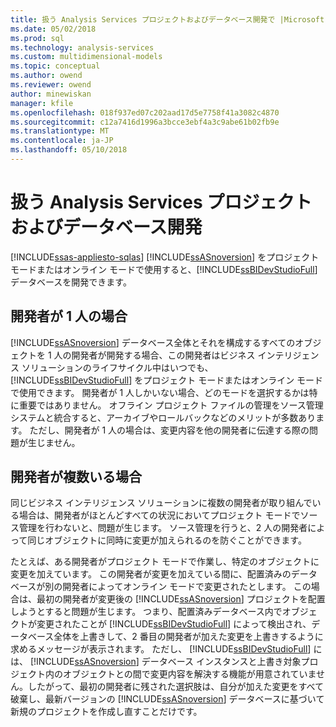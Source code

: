 ```yaml
---
title: 扱う Analysis Services プロジェクトおよびデータベース開発で |Microsoft ドキュメント
ms.date: 05/02/2018
ms.prod: sql
ms.technology: analysis-services
ms.custom: multidimensional-models
ms.topic: conceptual
ms.author: owend
ms.reviewer: owend
author: minewiskan
manager: kfile
ms.openlocfilehash: 018f937ed07c202aad17d5e7758f41a3082c4870
ms.sourcegitcommit: c12a7416d1996a3bcce3ebf4a3c9abe61b02fb9e
ms.translationtype: MT
ms.contentlocale: ja-JP
ms.lasthandoff: 05/10/2018
---
```

# <a name="work-with-analysis-services-projects-and-databases-in-development"></a>扱う Analysis Services プロジェクトおよびデータベース開発
[!INCLUDE[ssas-appliesto-sqlas](../../includes/ssas-appliesto-sqlas.md)]
  [!INCLUDE[ssASnoversion](../../includes/ssasnoversion-md.md)] をプロジェクト モードまたはオンライン モードで使用すると、[!INCLUDE[ssBIDevStudioFull](../../includes/ssbidevstudiofull-md.md)] データベースを開発できます。  
  
## <a name="single-developer"></a>開発者が 1 人の場合  
 [!INCLUDE[ssASnoversion](../../includes/ssasnoversion-md.md)] データベース全体とそれを構成するすべてのオブジェクトを 1 人の開発者が開発する場合、この開発者はビジネス インテリジェンス ソリューションのライフサイクル中はいつでも、 [!INCLUDE[ssBIDevStudioFull](../../includes/ssbidevstudiofull-md.md)] をプロジェクト モードまたはオンライン モードで使用できます。 開発者が 1 人しかいない場合、どのモードを選択するかは特に重要ではありません。 オフライン プロジェクト ファイルの管理をソース管理システムと統合すると、アーカイブやロールバックなどのメリットが多数あります。 ただし、開発者が 1 人の場合は、変更内容を他の開発者に伝達する際の問題が生じません。  
  
## <a name="multiple-developers"></a>開発者が複数いる場合  
 同じビジネス インテリジェンス ソリューションに複数の開発者が取り組んでいる場合は、開発者がほとんどすべての状況においてプロジェクト モードでソース管理を行わないと、問題が生じます。 ソース管理を行うと、2 人の開発者によって同じオブジェクトに同時に変更が加えられるのを防ぐことができます。  
  
 たとえば、ある開発者がプロジェクト モードで作業し、特定のオブジェクトに変更を加えています。 この開発者が変更を加えている間に、配置済みのデータベースが別の開発者によってオンライン モードで変更されたとします。 この場合は、最初の開発者が変更後の [!INCLUDE[ssASnoversion](../../includes/ssasnoversion-md.md)] プロジェクトを配置しようとすると問題が生じます。 つまり、配置済みデータベース内でオブジェクトが変更されたことが [!INCLUDE[ssBIDevStudioFull](../../includes/ssbidevstudiofull-md.md)] によって検出され、データベース全体を上書きして、2 番目の開発者が加えた変更を上書きするように求めるメッセージが表示されます。 ただし、 [!INCLUDE[ssBIDevStudioFull](../../includes/ssbidevstudiofull-md.md)] には、 [!INCLUDE[ssASnoversion](../../includes/ssasnoversion-md.md)] データベース インスタンスと上書き対象プロジェクト内のオブジェクトとの間で変更内容を解決する機能が用意されていません。したがって、最初の開発者に残された選択肢は、自分が加えた変更をすべて破棄し、最新バージョンの [!INCLUDE[ssASnoversion](../../includes/ssasnoversion-md.md)] データベースに基づいて新規のプロジェクトを作成し直すことだけです。  
  
  
